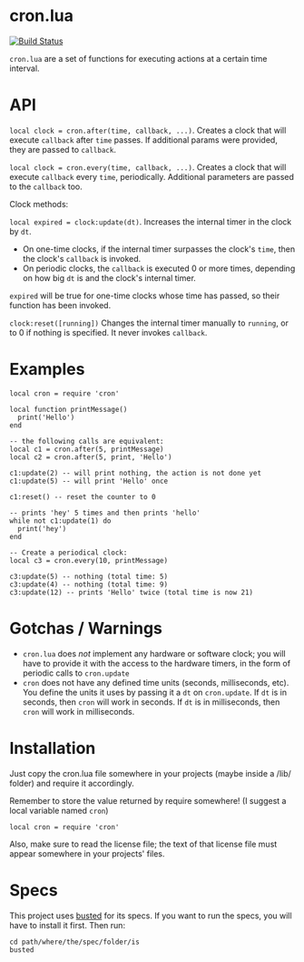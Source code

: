 cron.lua
========

[![Build Status](https://travis-ci.org/kikito/cron.lua.png?branch=master)](https://travis-ci.org/kikito/cron.lua)

`cron.lua` are a set of functions for executing actions at a certain time interval.

API
===

`local clock = cron.after(time, callback, ...)`.
Creates a clock that will execute `callback` after `time` passes. If additional params were provided, they are passed to `callback`.

`local clock = cron.every(time, callback, ...)`.
Creates a clock that will execute `callback` every `time`, periodically. Additional parameters are passed to the `callback` too.


Clock methods:

`local expired = clock:update(dt)`.
Increases the internal timer in the clock by `dt`.

* On one-time clocks, if the internal timer surpasses the clock's `time`, then the clock's `callback` is invoked.
* On periodic clocks, the `callback` is executed 0 or more times, depending on how big `dt` is and the clock's internal timer.

`expired` will be true for one-time clocks whose time has passed, so their function has been invoked.

`clock:reset([running])`
Changes the internal timer manually to `running`, or to 0 if nothing is specified. It never invokes `callback`.


Examples
========

    local cron = require 'cron'

    local function printMessage()
      print('Hello')
    end

    -- the following calls are equivalent:
    local c1 = cron.after(5, printMessage)
    local c2 = cron.after(5, print, 'Hello')

    c1:update(2) -- will print nothing, the action is not done yet
    c1:update(5) -- will print 'Hello' once

    c1:reset() -- reset the counter to 0

    -- prints 'hey' 5 times and then prints 'hello'
    while not c1:update(1) do
      print('hey')
    end

    -- Create a periodical clock:
    local c3 = cron.every(10, printMessage)

    c3:update(5) -- nothing (total time: 5)
    c3:update(4) -- nothing (total time: 9)
    c3:update(12) -- prints 'Hello' twice (total time is now 21)

Gotchas / Warnings
==================

* `cron.lua` does *not* implement any hardware or software clock; you will have to provide it with the access to the hardware timers, in the form of periodic calls to `cron.update`
* `cron` does not have any defined time units (seconds, milliseconds, etc). You define the units it uses by passing it a `dt` on `cron.update`. If `dt` is in seconds, then `cron` will work in seconds. If `dt` is in milliseconds, then `cron` will work in milliseconds.

Installation
============


Just copy the cron.lua file somewhere in your projects (maybe inside a /lib/ folder) and require it accordingly.

Remember to store the value returned by require somewhere! (I suggest a local variable named `cron`)

    local cron = require 'cron'

Also, make sure to read the license file; the text of that license file must appear somewhere in your projects' files.

Specs
=====

This project uses [busted](https://olivinelabs.com/busted) for its specs. If you want to run the specs, you will have to install it first. Then run:

    cd path/where/the/spec/folder/is
    busted


